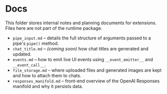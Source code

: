 # Docs

This folder stores internal notes and planning documents for extensions. Files here are not part of the runtime package.

- `pipe_input.md` – details the full structure of arguments passed to a pipe's `pipe()` method.
- `chat_title.md` – *(coming soon)* how chat titles are generated and updated.
- `events.md` – how to emit live UI events using `__event_emitter__` and `__event_call__`.
- `file_storage.md` – where uploaded files and generated images are kept and how to attach them to chats.
- `responses_manifold.md` – front-end overview of the OpenAI Responses manifold and why it persists data.
